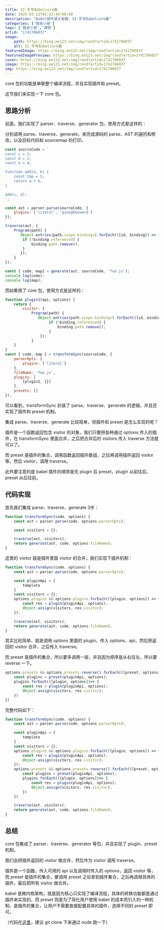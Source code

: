 ```yaml
---
title: 32.手写Babelcore篇
date: 2025-03-12T02:22:45+08:00
description: "Babel插件通关秘籍，32.手写Babelcore篇"
categories: ['掘金小册']
tags: ['掘金小册','课程']
artid: "1741706037"
image:
    path: https://bing.ee123.net/img/rand?artid=1741706037
    alt: 32.手写Babelcore篇
featuredImage: https://bing.ee123.net/img/rand?artid=1741706037
featuredImagePreview: https://bing.ee123.net/img/rand?artid=1741706037
cover: https://bing.ee123.net/img/rand?artid=1741706037
image: https://bing.ee123.net/img/rand?artid=1741706037
img: https://bing.ee123.net/img/rand?artid=1741706037
---
```


core 包的功能是串联整个编译流程，并且实现插件和 preset。

这节我们来实现一下 core 包。

## 思路分析

前面，我们实现了 parser、traverse、generator 包，使用方式是这样的：

分别调用 parse、traverse、generate，来完成源码的 parse、AST 的遍历和修改，以及目标代码和 sourcemap 的打印。

```javascript
const sourceCode = `
const c = 1;
const d = 2;
const e = 4;

function add(a, b) {
    const tmp = 1;
    return a + b;
}

add(c, d);
`;

const ast = parser.parse(sourceCode, {
    plugins: ['literal', 'guangKeyword']
});

traverse(ast, {
    Program(path) {
       Object.entries(path.scope.bindings).forEach(([id, binding]) => {
        if (!binding.referenced) {
            binding.path.remove();
        }
       });
    }
});

const { code, map} = generate(ast, sourceCode, 'foo.js');
console.log(code);
console.log(map);
```


而如果用了 core 包，使用方式是这样的：

```javascript
function plugin1(api, options) {
    return {
        visitor: {
            Program(path) {
               Object.entries(path.scope.bindings).forEach(([id, binding]) => {
                    if (!binding.referenced) {
                        binding.path.remove();
                    }
                });
            }
    }
}
const { code, map } = transformSync(sourceCode, {
    parserOpts: {
        plugins: ['literal']
    },
    fileName: 'foo.js',
    plugins: [
        [plugin1, {}]
    ],
    presets: []
});
```

可以看到，transformSync 封装了 parse、traverse、generate 的逻辑，并且还实现了插件和 preset 机制。

集成 parse、traverse、generate 比较简单，但插件和 preset 是怎么实现的呢？

插件是一个函数返回包含 visitor 的对象，我们只要把各种通过 options 传入的插件，在 transformSync 里面合并，之后把合并后的 visitors 传入  traverse 方法就可以了。

而 preset 是插件的集合，调用函数返回插件数组，之后再调用插件返回 visitor 等，然后 visitor，调用 traverse。

此外要注意的是 babel 插件的顺序是先 plugin 后 preset，plugin 从前往后、preset 从后往前。

## 代码实现

首先我们集成 parse、traverse、generate 3步：

```javascript
function transformSync(code, options) {
    const ast = parser.parse(code, options.parserOpts);

    const visitors = {};

    traverse(ast, visitors);
    return generate(ast, code, options.fileName);
}
```

这里的 visitor 就是插件里面 visitor 的合并，我们实现下插件机制：
```javascript
function transformSync(code, options) {
    const ast = parser.parse(code, options.parserOpts);

    const pluginApi = {
        template
    }
    const visitors = {};
    options.plugins && options.plugins.forEach(([plugin, options]) => {
        const res = plugin(pluginApi, options);
        Object.assign(visitors, res.visitor);
    });

    traverse(ast, visitors);
    return generate(ast, code, options.fileName);
}
```

其实比较简单，就是调用 options 里面的 plugin，传入 options、api，然后把返回的 visitor 合并，之后传入 traverse。

而 preset 是插件的集合，所以要多调用一层，并且因为顺序是从右往左，所以要 reverse 一下。

```javascript
options.presets && options.presets.reverse().forEach(([preset, options]) => {
    const plugins = preset(pluginApi, options);
    plugins.forEach(([plugin, options])=> {
        const res = plugin(pluginApi, options);
        Object.assign(visitors, res.visitor);
    })
})
```

完整代码如下：
```javascript
function transformSync(code, options) {
    const ast = parser.parse(code, options.parserOpts);

    const pluginApi = {
        template
    }
    const visitors = {};
    options.plugins && options.plugins.forEach(([plugin, options]) => {
        const res = plugin(pluginApi, options);
        Object.assign(visitors, res.visitor);
    });
    options.presets && options.presets.reverse().forEach(([preset, options]) => {
        const plugins = preset(pluginApi, options);
        plugins.forEach(([plugin, options])=> {
            const res = plugin(pluginApi, options);
            Object.assign(visitors, res.visitor);
        })
    })

    traverse(ast, visitors);
    return generate(ast, code, options.fileName);
}
```

## 总结

core 包集成了 parser、traverse、generator 等包，并且实现了 plugin、preset 机制。

我们会把插件返回的 visitor 做合并，然后作为 visitor 调用 traverse。

插件是一个函数，传入可用的 api 以及调用时传入的 options，返回 visitor 等，而 preset 是插件的集合，要调用 preset 之后拿到插件集合，之后再调用具体的插件，最后把所有 visitor 做合并。

babel 是微内核架构，就是因为核心只实现了编译流程，具体的转换功能都是通过插件来实现的，而 preset 则是为了简化用户使用 babel 的成本而引入的一种机制，是插件的集合，让用户不需要直接配置具体的插件，选择不同的 preset 即可。

（代码在[这里](https://github.com/QuarkGluonPlasma/babel-plugin-exercize)，建议 git clone 下来通过 node 跑一下）
